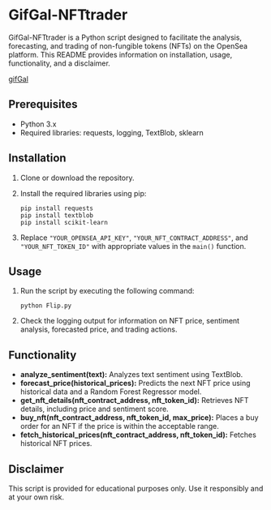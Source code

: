 # GifGal-NFTtrader

GifGal-NFTtrader is a Python script designed to facilitate the analysis, forecasting, and trading of non-fungible tokens (NFTs) on the OpenSea platform. This README provides information on installation, usage, functionality, and a disclaimer.

[gifGal](https://github.com/LoQiseaking69/GifGal-NFTtrader/blob/main/IMG_8549.JPG)

## Prerequisites
- Python 3.x
- Required libraries: requests, logging, TextBlob, sklearn

## Installation
1. Clone or download the repository.
2. Install the required libraries using pip:
   ```
   pip install requests
   pip install textblob
   pip install scikit-learn
   ```

3. Replace `"YOUR_OPENSEA_API_KEY"`, `"YOUR_NFT_CONTRACT_ADDRESS"`, and `"YOUR_NFT_TOKEN_ID"` with appropriate values in the `main()` function.

## Usage
1. Run the script by executing the following command:
   ```
   python Flip.py
   ```

2. Check the logging output for information on NFT price, sentiment analysis, forecasted price, and trading actions.

## Functionality
- **analyze_sentiment(text):** Analyzes text sentiment using TextBlob.
- **forecast_price(historical_prices):** Predicts the next NFT price using historical data and a Random Forest Regressor model.
- **get_nft_details(nft_contract_address, nft_token_id):** Retrieves NFT details, including price and sentiment score.
- **buy_nft(nft_contract_address, nft_token_id, max_price):** Places a buy order for an NFT if the price is within the acceptable range.
- **fetch_historical_prices(nft_contract_address, nft_token_id):** Fetches historical NFT prices.

## Disclaimer
This script is provided for educational purposes only. Use it responsibly and at your own risk.
